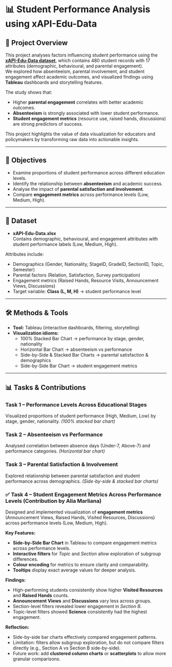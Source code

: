 # 📊 Student Performance Analysis using xAPI-Edu-Data

## 📌 Project Overview
This project analyses factors influencing student performance using the **[xAPI-Edu-Data dataset](https://www.kaggle.com/datasets/aljarah/xAPI-Edu-Data)**, which contains 480 student records with 17 attributes (demographic, behavioural, and parental engagement).  
We explored how absenteeism, parental involvement, and student engagement affect academic outcomes, and visualized findings using **Tableau** dashboards and storytelling features.


The study shows that:
- Higher **parental engagement** correlates with better academic outcomes.  
- **Absenteeism** is strongly associated with lower student performance.  
- **Student engagement metrics** (resource use, raised hands, discussions) are strong predictors of success.  

This project highlights the value of data visualization for educators and policymakers by transforming raw data into actionable insights.

---

## 🎯 Objectives
- Examine proportions of student performance across different education levels.  
- Identify the relationship between **absenteeism** and academic success.  
- Analyse the impact of **parental satisfaction and involvement**.  
- Compare **engagement metrics** across performance levels (Low, Medium, High).  

---

## 📂 Dataset
- **xAPI-Edu-Data.xlsx**  
  Contains demographic, behavioural, and engagement attributes with student performance labels (Low, Medium, High).  

Attributes include:
- Demographics (Gender, Nationality, StageID, GradeID, SectionID, Topic, Semester)  
- Parental factors (Relation, Satisfaction, Survey participation)  
- Engagement metrics (Raised Hands, Resource Visits, Announcement Views, Discussions)  
- Target variable: **Class (L, M, H)** → student performance level  

---

## 🛠️ Methods & Tools
- **Tool:** Tableau (interactive dashboards, filtering, storytelling)  
- **Visualization idioms:**  
  - 100% Stacked Bar Chart → performance by stage, gender, nationality  
  - Horizontal Bar Chart → absenteeism vs performance  
  - Side-by-Side & Stacked Bar Charts → parental satisfaction & demographics  
  - Side-by-Side Bar Chart → student engagement metrics  

---

## 📊 Tasks & Contributions
### Task 1 – Performance Levels Across Educational Stages  
Visualized proportions of student performance (High, Medium, Low) by stage, gender, nationality. *(100% stacked bar chart)*  

### Task 2 – Absenteeism vs Performance  
Analysed correlation between absence days (Under-7, Above-7) and performance categories. *(Horizontal bar chart)*  

### Task 3 – Parental Satisfaction & Involvement  
Explored relationship between parental satisfaction and student performance across demographics. *(Side-by-side & stacked bar charts)*  

### ✅ Task 4 – **Student Engagement Metrics Across Performance Levels (Contribution by Alia Marliana)**  
Designed and implemented visualization of **engagement metrics** (Announcement Views, Raised Hands, Visited Resources, Discussions) across performance levels (Low, Medium, High).  

**Key Features:**
- **Side-by-Side Bar Chart** in Tableau to compare engagement metrics across performance levels.  
- **Interactive filters** for *Topic* and *Section* allow exploration of subgroup differences.  
- **Colour encoding** for metrics to ensure clarity and comparability.  
- **Tooltips** display exact average values for deeper analysis.  

**Findings:**
- High-performing students consistently show higher **Visited Resources** and **Raised Hands** counts.  
- **Announcement Views** and **Discussions** vary less across groups.  
- Section-level filters revealed lower engagement in *Section B*.  
- Topic-level filters showed **Science** consistently had the highest engagement.  

**Reflection:**
- Side-by-side bar charts effectively compared engagement patterns.  
- Limitation: filters allow subgroup exploration, but do not compare filters directly (e.g., Section A vs Section B side-by-side).  
- Future work: add **clustered column charts** or **scatterplots** to allow more granular comparisons.  
